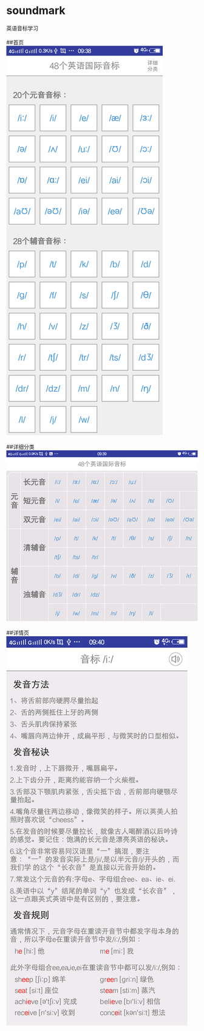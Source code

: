 # soundmark
英语音标学习
</br>
</br>##首页
</br>![图片](https://github.com/think-ing/soundmark/blob/master/201809261.png)
</br>
</br>##详细分类
</br>![图片](https://github.com/think-ing/soundmark/blob/master/201809262.png)
</br>
</br>##详情页
</br>![图片](https://github.com/think-ing/soundmark/blob/master/201809263.png)
